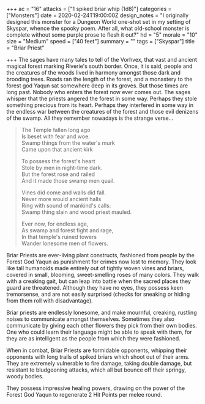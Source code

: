 +++
ac = "16"
attacks = ["1 spiked briar whip (1d8)"]
categories = ["Monsters"]
date = 2020-02-24T19:00:00Z
design_notes = "I originally designed this monster for a Dungeon World one-shot set in my setting of Skyspar, whence the spooky poem. After all, what old-school monster is complete without some purple prose to flesh it out?"
hd = "5"
morale = "10"
size = "Medium"
speed = ["40 feet"]
summary = ""
tags = ["Skyspar"]
title = "Briar Priest"

+++
The sages have many tales to tell of the Vorhvex, that vast and ancient magical forest marking Riverie's south border. Once, it is said, people and the creatures of the woods lived in harmony amongst those dark and brooding trees. Roads ran the length of the forest, and a monastery to the forest god Yaqun sat somewhere deep in its groves. But those times are long past. Nobody who enters the forest now ever comes out. The sages whisper that the priests angered the forest in some way. Perhaps they stole something precious from its heart. Perhaps they interfered in some way in the endless war between the creatures of the forest and those evil denizens of the swamp. All they remember nowadays is the strange verse...

> The Temple fallen long ago  
> Is beset with fear and woe.  
> Swamp things from the water's murk  
> Came upon that ancient kirk
>
> To possess the forest's heart  
> Stole by men in night-time dark.  
> But the forest rose and railed  
> And it made those swamp men quail.
>
> Vines did come and walls did fall.  
> Never more would ancient halls  
> Ring with sound of mankind's calls:  
> Swamp thing slain and wood priest mauled.
>
> Ever now, for endless age,  
> As swamp and forest fight and rage,  
> In that temple's ruined towers  
> Wander lonesome men of flowers.

Briar Priests are ever-living plant constructs, fashioned from people by the Forest God Yaqun as punishment for crimes now lost to memory. They look like tall humanoids made entirely out of tightly woven vines and briars, covered in small, blooming, sweet-smelling roses of many colors. They walk with a creaking gait, but can leap into battle when the sacred places they guard are threatened. Although they have no eyes, they possess keen tremorsense, and are not easily surprised (checks for sneaking or hiding from them roll with disadvantage).

Briar priests are endlessly lonesome, and make mournful, creaking, rustling noises to communicate amongst themselves. Sometimes they also communicate by giving each other flowers they pick from their own bodies. One who could learn their language might be able to speak with them, for they are as intelligent as the people from which they were fashioned.

When in combat, Briar Priests are formidable opponents, whipping their opponents with long trails of spiked briars which shoot out of their arms. They are extremely vulnerable to fire damage, taking double damage, but resistant to bludgeoning attacks, which all but bounce off their springy, woody bodies.

They possess impressive healing powers, drawing on the power of the Forest God Yaqun to regenerate 2 Hit Points per melee round.